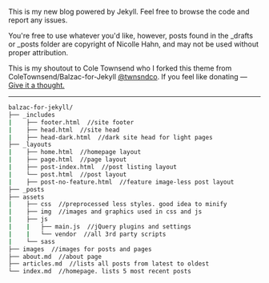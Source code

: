 This is my new blog powered by Jekyll. Feel free to browse the code and report any issues.

You're free to use whatever you'd like, however, posts found in the _drafts or _posts folder are copyright of Nicolle Hahn, and may not be used without proper attribution.

This is my shoutout to Cole Townsend who I forked this theme from ColeTownsend/Balzac-for-Jekyll [@twnsndco](https://twitter.com/twnsndco).
If you feel like donating — [Give it a thought.](http://gtat.me/balzac/donate)

---

``` bash
balzac-for-jekyll/
├── _includes
|    ├── footer.html  //site footer
|    ├── head.html  //site head
|    ├── head-dark.html  //dark site head for light pages
├── _layouts
|    ├── home.html  //homepage layout
|    ├── page.html  //page layout
|    ├── post-index.html  //post listing layout
|    └── post.html  //post layout
|    ├── post-no-feature.html  //feature image-less post layout
├── _posts
├── assets
|    ├── css  //preprocessed less styles. good idea to minify
|    ├── img  //images and graphics used in css and js
|    ├── js
|    |   ├── main.js  //jQuery plugins and settings
|    |   └── vendor  //all 3rd party scripts
|    └── sass
├── images  //images for posts and pages
├── about.md  //about page
├── articles.md  //lists all posts from latest to oldest
└── index.md  //homepage. lists 5 most recent posts
```
